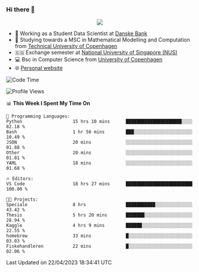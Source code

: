 ### Hi there 👋

<p align="center">
  <img src="https://media4.giphy.com/media/3ohzdKy5Z8TChSDuiA/giphy.gif?cid=ecf05e47r69cojk56gup9q8mep9liy48s94dn2uxsfh6fv39&rid=giphy.gif&ct=g" />
</p>

* 🏦 Working as a Student Data Scientist at [Danske Bank](https://danskebank.dk)
* 🧮 Studying towards a MSC in Mathematical Modelling and Computation from [Technical University of Copenhagen](https://www.dtu.dk)
* 🇸🇬 Exchange semester at [National University of Singapore (NUS)](https://www.nus.edu.sg)
* 💻 Bsc in Computer Science from [University of Copenhagen](https://www.ku.dk/english/)
* 🌐 [Personal website](https://fiskehandleren.github.io/carl-website/) 

<!--START_SECTION:waka-->
![Code Time](http://img.shields.io/badge/Code%20Time-248%20hrs%2053%20mins-blue)

![Profile Views](http://img.shields.io/badge/Profile%20Views-12-blue)

📊 **This Week I Spent My Time On** 

```text
💬 Programming Languages: 
Python                   15 hrs 10 mins      █████████████████████░░░░   82.18 % 
Bash                     1 hr 56 mins        ███░░░░░░░░░░░░░░░░░░░░░░   10.49 % 
JSON                     20 mins             ░░░░░░░░░░░░░░░░░░░░░░░░░   01.88 % 
Other                    20 mins             ░░░░░░░░░░░░░░░░░░░░░░░░░   01.81 % 
YAML                     18 mins             ░░░░░░░░░░░░░░░░░░░░░░░░░   01.68 % 

🔥 Editors: 
VS Code                  18 hrs 27 mins      █████████████████████████   100.00 % 

🐱‍💻 Projects: 
Speciale                 8 hrs               ███████████░░░░░░░░░░░░░░   43.42 % 
Thesis                   5 hrs 20 mins       ███████░░░░░░░░░░░░░░░░░░   28.94 % 
Kaggle                   4 hrs 9 mins        ██████░░░░░░░░░░░░░░░░░░░   22.55 % 
homebrew                 33 mins             █░░░░░░░░░░░░░░░░░░░░░░░░   03.03 % 
Fiskehandleren           22 mins             █░░░░░░░░░░░░░░░░░░░░░░░░   02.06 % 
```


 Last Updated on 22/04/2023 18:34:41 UTC
<!--END_SECTION:waka-->
